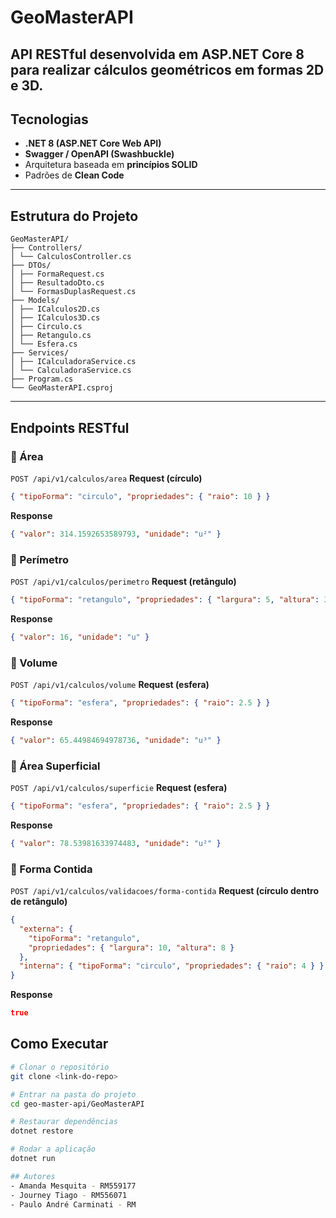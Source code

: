 # GeoMasterAPI

## API RESTful desenvolvida em **ASP.NET Core 8** para realizar **cálculos geométricos** em formas 2D e 3D.

## Tecnologias

- **.NET 8 (ASP.NET Core Web API)**
- **Swagger / OpenAPI (Swashbuckle)**
- Arquitetura baseada em **princípios SOLID**
- Padrões de **Clean Code**

---

## Estrutura do Projeto

```
GeoMasterAPI/
├── Controllers/
│ └── CalculosController.cs
├── DTOs/
│ ├── FormaRequest.cs
│ ├── ResultadoDto.cs
│ └── FormasDuplasRequest.cs
├── Models/
│ ├── ICalculos2D.cs
│ ├── ICalculos3D.cs
│ ├── Circulo.cs
│ ├── Retangulo.cs
│ └── Esfera.cs
├── Services/
│ ├── ICalculadoraService.cs
│ └── CalculadoraService.cs
├── Program.cs
└── GeoMasterAPI.csproj
```

---

## Endpoints RESTful

### 🔹 Área

`POST /api/v1/calculos/area`
**Request (círculo)**

```json
{ "tipoForma": "circulo", "propriedades": { "raio": 10 } }
```

**Response**

```json
{ "valor": 314.1592653589793, "unidade": "u²" }
```

### 🔹 Perímetro

`POST /api/v1/calculos/perimetro`
**Request (retângulo)**

```json
{ "tipoForma": "retangulo", "propriedades": { "largura": 5, "altura": 3 } }
```

**Response**

```json
{ "valor": 16, "unidade": "u" }
```

### 🔹 Volume

`POST /api/v1/calculos/volume`
**Request (esfera)**

```json
{ "tipoForma": "esfera", "propriedades": { "raio": 2.5 } }
```

**Response**

```json
{ "valor": 65.44984694978736, "unidade": "u³" }
```

### 🔹 Área Superficial

`POST /api/v1/calculos/superficie`
**Request (esfera)**

```json
{ "tipoForma": "esfera", "propriedades": { "raio": 2.5 } }
```

**Response**

```json
{ "valor": 78.53981633974483, "unidade": "u²" }
```

### 🔹 Forma Contida

`POST /api/v1/calculos/validacoes/forma-contida`
**Request (círculo dentro de retângulo)**

```json
{
  "externa": {
    "tipoForma": "retangulo",
    "propriedades": { "largura": 10, "altura": 8 }
  },
  "interna": { "tipoForma": "circulo", "propriedades": { "raio": 4 } }
}
```

**Response**

```json
true
```

## Como Executar

```bash
# Clonar o repositório
git clone <link-do-repo>

# Entrar na pasta do projeto
cd geo-master-api/GeoMasterAPI

# Restaurar dependências
dotnet restore

# Rodar a aplicação
dotnet run

## Autores
- Amanda Mesquita - RM559177
- Journey Tiago - RM556071
- Paulo André Carminati - RM

```
